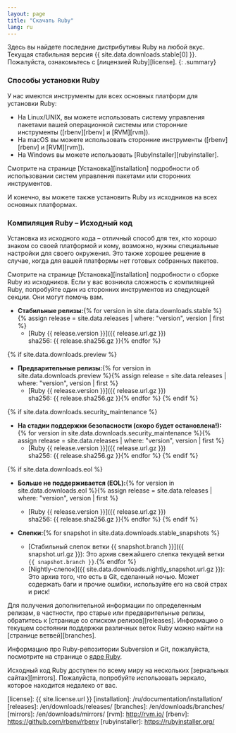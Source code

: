 ```yaml
---
layout: page
title: "Скачать Ruby"
lang: ru
---
```


Здесь вы найдете последние дистрибутивы Ruby на любой вкус. Текущая
стабильная версия {{ site.data.downloads.stable[0] }}.
Пожалуйста, ознакомьтесь с [лицензией Ruby][license].
{: .summary}

### Способы установки Ruby

У нас имеются инструменты для всех основных платформ для установки Ruby:

* На Linux/UNIX, вы можете использовать систему управления пакетами вашей
  операционной системы или сторонние инструменты ([rbenv][rbenv] и [RVM][rvm]).
* На macOS вы можете использовать сторонние инструменты ([rbenv][rbenv] и [RVM][rvm]).
* На Windows вы можете использовать [RubyInstaller][rubyinstaller].

Смотрите на странице [Установка][installation] подробности об использовании
систем управления пакетами или сторонних инструментов.

И конечно, вы можете также установить Ruby из исходников на всех основных
платформах.

### Компиляция Ruby – Исходный код

Установка из исходного кода – отличный способ для тех, кто хорошо знаком
со своей платформой и кому, возможно, нужны специальные настройки для
своего окружения. Это также хорошее решение в случае, когда для вашей
платформы нет готовых собранных пакетов.

Смотрите на странице [Установка][installation] подробности о сборке Ruby
из исходников. Если у вас возникла сложность с компиляцией Ruby, попробуйте один из
сторонних инструментов из следующей секции. Они могут помочь вам.

* **Стабильные релизы:**{% for version in site.data.downloads.stable %}{% assign release = site.data.releases | where: "version", version | first %}
  * [Ruby {{ release.version }}]({{ release.url.gz }})<br>
    sha256: {{ release.sha256.gz }}{% endfor %}

{% if site.data.downloads.preview %}
* **Предварительные релизы:**{% for version in site.data.downloads.preview %}{% assign release = site.data.releases | where: "version", version | first %}
  * [Ruby {{ release.version }}]({{ release.url.gz }})<br>
    sha256: {{ release.sha256.gz }}{% endfor %}
{% endif %}

{% if site.data.downloads.security_maintenance %}
* **На стадии поддержки безопасности (скоро будет остановлена!):**{% for version in site.data.downloads.security_maintenance %}{% assign release = site.data.releases | where: "version", version | first %}
  * [Ruby {{ release.version }}]({{ release.url.gz }})<br>
    sha256: {{ release.sha256.gz }}{% endfor %}
{% endif %}

{% if site.data.downloads.eol %}
* **Больше не поддерживается (EOL):**{% for version in site.data.downloads.eol %}{% assign release = site.data.releases | where: "version", version | first %}
  * [Ruby {{ release.version }}]({{ release.url.gz }})<br>
    sha256: {{ release.sha256.gz }}{% endfor %}
{% endif %}

* **Слепки:**{% for snapshot in site.data.downloads.stable_snapshots %}
  * [Стабильный слепок ветки {{ snapshot.branch }}]({{ snapshot.url.gz }}):
    Это архив свежайшего слепка текущей ветки `{{ snapshot.branch }}`.{% endfor %}
  * [Nightly-слепок]({{ site.data.downloads.nightly_snapshot.url.gz }}):
    Это архив того, что есть в Git, сделанный ночью.
    Может содержать баги и прочие ошибки, используйте его на свой страх и риск!

Для получения дополнительной информации по определенным релизам,
в частности, про старые или предварительные релизы,
обратитесь к [странице со списком релизов][releases].
Информацию о текущем состоянии поддержки различных веток Ruby
можно найти на [странице ветвей][branches].

Информацию про Ruby-репозитории Subversion и Git, пожалуйста,
посмотрите на странице о [ядре Ruby](/ru/community/ruby-core/).

Исходный код Ruby доступен по всему миру на нескольких
[зеркальных сайтах][mirrors].
Пожалуйста, попробуйте использовать зеркало, которое находится
недалеко от вас.



[license]: {{ site.license.url }}
[installation]: /ru/documentation/installation/
[releases]: /en/downloads/releases/
[branches]: /en/downloads/branches/
[mirrors]: /en/downloads/mirrors/
[rvm]: http://rvm.io/
[rbenv]: https://github.com/rbenv/rbenv
[rubyinstaller]: https://rubyinstaller.org/
